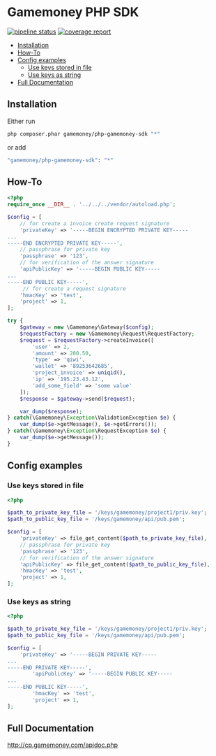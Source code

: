 # Gamemoney PHP SDK

[![pipeline status](https://git.onmoon.ru/gamemoney/gamemoney-sdk/badges/master/pipeline.svg)](https://git.onmoon.ru/gamemoney/gamemoney-sdk/commits/master) [![coverage report](https://git.onmoon.ru/gamemoney/gamemoney-sdk/badges/master/coverage.svg)](https://git.onmoon.ru/gamemoney/gamemoney-sdk/commits/master)

* [Installation](#installation)
* [How-To](#how-to)
* [Config examples](#config-examples)
    * [Use keys stored in file](#use-keys-stored-in-file)
    * [Use keys as string](#use-keys-as-string)
* [Full Documentation](#full-documentation)

## Installation

Either run

```sh
php composer.phar gamemoney/php-gamemoney-sdk "*"
```

or add

```sh
"gamemoney/php-gamemoney-sdk": "*"
```

## How-To

```php
<?php
require_once __DIR__ . '../../../vendor/autoload.php';

$config = [
    // for create a invoice create request signature
    'privateKey' => '-----BEGIN ENCRYPTED PRIVATE KEY-----
...
-----END ENCRYPTED PRIVATE KEY-----',
    // passphrase for private key
    'passphrase' => '123',
    // for verification of the answer signature
    'apiPublicKey' => '-----BEGIN PUBLIC KEY-----
...
-----END PUBLIC KEY-----',
     // for create a request signature
    'hmacKey' => 'test',
    'project' => 1,
];

try {
    $gateway = new \Gamemoney\Gateway($config);
    $requestFactory = new \Gamemoney\Request\RequestFactory;
    $request = $requestFactory->createInvoice([
        'user' => 2,
        'amount' => 200.50,
        'type' => 'qiwi',
        'wallet' => '89253642685',
        'project_invoice' => uniqid(),
        'ip' => '195.23.43.12',
        'add_some_field' => 'some value'
    ]);
    $response = $gateway->send($request);

    var_dump($response);
} catch(\Gamemoney\Exception\ValidationException $e) {
    var_dump($e->getMessage(), $e->getErrors());
} catch(\Gamemoney\Exception\RequestException $e) {
    var_dump($e->getMessage());
}
```
## Config examples

### Use keys stored in file
```php
<?php

$path_to_private_key_file = '/keys/gamemoney/project1/priv.key';
$path_to_public_key_file = '/keys/gamemoney/api/pub.pem';

$config = [
    'privateKey' => file_get_content($path_to_private_key_file),
    // passphrase for private key
    'passphrase' => '123',
    // for verification of the answer signature
    'apiPublicKey' => file_get_content($path_to_public_key_file),
    'hmacKey' => 'test',
    'project' => 1,
];
```
### Use keys as string
```php
<?php

$path_to_private_key_file = '/keys/gamemoney/project1/priv.key';
$path_to_public_key_file = '/keys/gamemoney/api/pub.pem';

$config = [
    'privateKey' => '-----BEGIN PRIVATE KEY-----
...
-----END PRIVATE KEY-----',
        'apiPublicKey' => '-----BEGIN PUBLIC KEY-----
...
-----END PUBLIC KEY-----',
        'hmacKey' => 'test',
        'project' => 1,
];
```
## Full Documentation

http://cp.gamemoney.com/apidoc.php